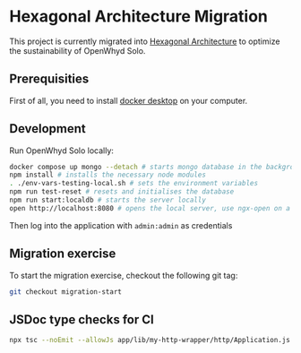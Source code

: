 # Hexagonal Architecture Migration

This project is currently migrated into [Hexagonal Architecture](https://beyondxscratch.com/2017/08/19/hexagonal-architecture-the-practical-guide-for-a-clean-architecture/) to optimize the sustainability of OpenWhyd Solo.

## Prerequisities

First of all, you need to install [docker desktop](https://www.docker.com/products/docker-desktop) on your computer.

## Development

Run OpenWhyd Solo locally:

```bash
docker compose up mongo --detach # starts mongo database in the background
npm install # installs the necessary node modules
. ./env-vars-testing-local.sh # sets the environment variables
npm run test-reset # resets and initialises the database
npm run start:localdb # starts the server locally
open http://localhost:8080 # opens the local server, use ngx-open on a linux system.
```

Then log into the application with `admin:admin` as credentials

## Migration exercise

To start the migration exercise, checkout the following git tag:

```bash
git checkout migration-start
```

## JSDoc type checks for CI

```bash
npx tsc --noEmit --allowJs app/lib/my-http-wrapper/http/Application.js
```
